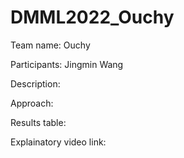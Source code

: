 # DMML2022_Ouchy

Team name: Ouchy

Participants: Jingmin Wang

Description:

Approach:

Results table:

Explainatory video link:
